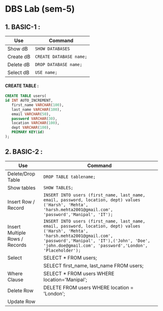 
# **DBS Lab (sem-5)**


## 1. BASIC-1 :

| Use   | Command |
| ------------- | ------------- |
|  Show dB | `SHOW DATABASES` |
| Create dB  | `CREATE DATABASE name;`  |
|  Delete dB | `DROP DATABASE name;` |
| Select dB  | `USE name;` |

#### CREATE TABLE :
~~~~sql
CREATE TABLE users(
id INT AUTO_INCREMENT,
   first_name VARCHAR(100),
   last_name VARCHAR(100),
   email VARCHAR(50),
   password VARCHAR(30),
   location VARCHAR(100),
   dept VARCHAR(100),
   PRIMARY KEY(id)
);
~~~~
## 2. BASIC-2 :

| Use   | Command |
| ------------- | ------------- |
|  Delete/Drop Table | `DROP TABLE tablename;` |
| Show tables  | `SHOW TABLES;`  |
|  Insert Row / Record | `INSERT INTO users (first_name, last_name, email, password, location, dept) values ('Harsh', 'Mehta', 'harsh.mehta2001@gmail.com', 'password','Manipal', 'IT');` |
| Insert Multiple Rows / Records | `INSERT INTO users (first_name, last_name, email, password, location, dept) values ('Harsh', 'Mehta', 'harsh.mehta2001@gmail.com', 'password','Manipal', 'IT'),('John', 'Doe', 'john.doe@gmail.com', 'password','London', 'Placeholder');` |
| Select | SELECT * FROM users; |
|  | SELECT first_name, last_name FROM users; | 
| Where Clause | SELECT * FROM users WHERE location='Manipal'; |
| Delete Row | DELETE FROM users WHERE location = 'London'; |
| Update Row |  |
